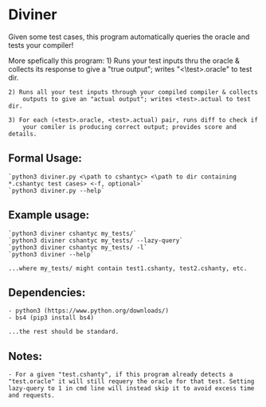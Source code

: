 # Diviner
Given some test cases, this program automatically queries the oracle and tests your compiler!

More spefically this program:
    1) Runs your test inputs thru the oracle & collects its response
        to give a "true output"; writes "<\test>.oracle" to test dir.
        
    2) Runs all your test inputs through your compiled compiler & collects
        outputs to give an "actual output"; writes <test>.actual to test dir.
        
    3) For each (<test>.oracle, <test>.actual) pair, runs diff to check if
        your comiler is producing correct output; provides score and details.       

## Formal Usage:
    `python3 diviner.py <\path to cshantyc> <\path to dir containing *.cshantyc test cases> <-f, optional>`
    `python3 diviner.py --help`

## Example usage:
    `python3 diviner cshantyc my_tests/`
    `python3 diviner cshantyc my_tests/ --lazy-query`
    `python3 diviner cshantyc my_tests/ -l`
    `python3 diviner --help`
    
    ...where my_tests/ might contain test1.cshanty, test2.cshanty, etc.
    
## Dependencies:
    - python3 (https://www.python.org/downloads/)
    - bs4 (pip3 install bs4)
    
    ...the rest should be standard.
    
## Notes:
    - For a given "test.cshanty", if this program already detects a "test.oracle" it will still requery the oracle for that test. Setting lazy-query to 1 in cmd line will instead skip it to avoid excess time and requests.